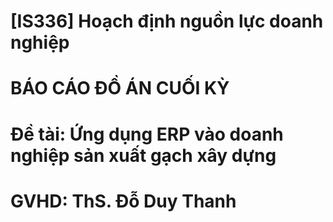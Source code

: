 # [IS336] Hoạch định nguồn lực doanh nghiệp
# BÁO CÁO ĐỒ ÁN CUỐI KỲ 
# Đề tài: Ứng dụng ERP vào doanh nghiệp sản xuất gạch xây dựng
# GVHD: ThS. Đỗ Duy Thanh
